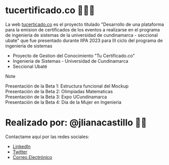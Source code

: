 # tucertificado.co 👩🏼‍🎓
La web [tucerticado.co](tucertificado.co) es el proyecto titulado "Desarrollo de una plataforma para la emision de certificados de los eventos a realizarse en el programa de ingenieria de sistemas de la universidad de cundinamarca - seccional ubate" que fue presentado durante IIPA 2023 para III ciclo del programa de ingenieria de sistemas
* Proyecto de Gestion del Conocimiento "Tu Certificado.co"
* Ingenieria de Sistemas - Universidad de Cundinamarca
* Seccional Ubaté
> [!NOTE]
> Presentación de la Beta 1: Estructura funcional del Mockup <br>
> Presentación de la Beta 2: Olimpiadas Matematicas <br>
> Presentación de la Beta 3: Expo UCundinamarca <br>
> Presentación de la Beta 4: Dia de la Mujer en Ingenieria
# Realizado por: @jlianacastillo 👩‍💻
Contactame aquí por las redes sociales: <br>
* [LinkedIn](https://www.linkedin.com/in/jlianacastillo/)
* [Twitter](https://twitter.com/jlianacastillo)
* [Correo Electrónico](jcastilloa@ucundinamarca.edu.co)

